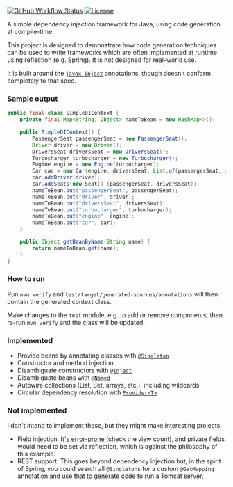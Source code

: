 [![GitHub Workflow Status](https://img.shields.io/github/actions/workflow/status/michaelboyles/simple-di/maven.yml?branch=develop)](https://github.com/michaelboyles/simple-di/actions)
[![License](https://img.shields.io/github/license/michaelboyles/simple-di)](https://github.com/michaelboyles/simple-di/blob/develop/LICENSE)

A simple dependency injection framework for Java, using code generation at compile-time.

This project is designed to demonstrate how code generation techniques can be used to write frameworks
which are often implemented at runtime using reflection (e.g. Spring). It is not designed for real-world use.

It is built around the [`javax.inject`](https://docs.oracle.com/javaee/6/api/javax/inject/package-summary.html)
annotations, though doesn't conform completely to that spec.

### Sample output

```java
public final class SimpleDIContext {
    private final Map<String, Object> nameToBean = new HashMap<>();

    public SimpleDIContext() {
        PassengerSeat passengerSeat = new PassengerSeat();
        Driver driver = new Driver();
        DriversSeat driversSeat = new DriversSeat();
        Turbocharger turbocharger = new Turbocharger();
        Engine engine = new Engine(turbocharger);
        Car car = new Car(engine, driversSeat, List.of(passengerSeat, driversSeat));
        car.addDriver(driver);
        car.addSeats(new Seat[] {passengerSeat, driversSeat});
        nameToBean.put("passengerSeat", passengerSeat);
        nameToBean.put("driver", driver);
        nameToBean.put("driversSeat", driversSeat);
        nameToBean.put("turbocharger", turbocharger);
        nameToBean.put("engine", engine);
        nameToBean.put("car", car);
    }

    public Object getBeanByName(String name) {
        return nameToBean.get(name);
    }
}
```

### How to run

Run `mvn verify` and `test/target/generated-sources/annotations` will then contain the generated context
class.

Make changes to the `test` module, e.g. to add or remove components, then re-run `mvn verify` and the class will be
updated.

### Implemented

- Provide beans by annotating classes with [`@Singleton`](https://docs.oracle.com/javaee/6/api/javax/inject/Singleton.html)
- Constructor and method injection
- Disambiguate constructors with [`@Inject`](https://docs.oracle.com/javaee/6/api/javax/inject/Inject.html)
- Disambiguate beans with [`@Named`](https://docs.oracle.com/javaee/6/api/javax/inject/Named.html)
- Autowire collections (List, Set, arrays, etc.), including wildcards
- Circular dependency resolution with [`Provider<T>`](https://docs.oracle.com/javaee/6/api/javax/inject/Provider.html)

### Not implemented

I don't intend to implement these, but they might make interesting projects.

- Field injection. [It's error-prone](https://stackoverflow.com/questions/19896870/why-is-my-spring-autowired-field-null)
  (check the view count), and private fields would need to be set via reflection, which is against the philosophy of
  this example.
- REST support. This goes beyond dependency injection but, in the spirit of Spring, you could search all
  `@Singleton`s for a custom `@GetMapping` annotation and use that to generate code to run a Tomcat server.
